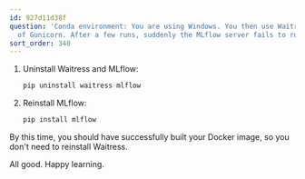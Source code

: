 ```yaml
---
id: 927d11d38f
question: 'Conda environment: You are using Windows. You then use Waitress instead
  of Gunicorn. After a few runs, suddenly the MLflow server fails to run.'
sort_order: 340
---
```


1. Uninstall Waitress and MLflow:

   ```bash
   pip uninstall waitress mlflow
   ```

2. Reinstall MLflow:

   ```bash
   pip install mlflow
   ```

By this time, you should have successfully built your Docker image, so you don't need to reinstall Waitress.

All good. Happy learning.